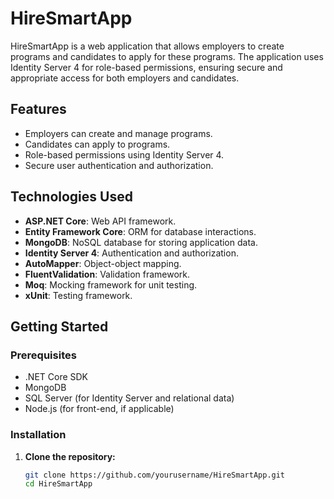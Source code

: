 # HireSmartApp

HireSmartApp is a web application that allows employers to create programs and candidates to apply for these programs. The application uses Identity Server 4 for role-based permissions, ensuring secure and appropriate access for both employers and candidates.

## Features

- Employers can create and manage programs.
- Candidates can apply to programs.
- Role-based permissions using Identity Server 4.
- Secure user authentication and authorization.

## Technologies Used

- **ASP.NET Core**: Web API framework.
- **Entity Framework Core**: ORM for database interactions.
- **MongoDB**: NoSQL database for storing application data.
- **Identity Server 4**: Authentication and authorization.
- **AutoMapper**: Object-object mapping.
- **FluentValidation**: Validation framework.
- **Moq**: Mocking framework for unit testing.
- **xUnit**: Testing framework.

## Getting Started

### Prerequisites

- .NET Core SDK
- MongoDB
- SQL Server (for Identity Server and relational data)
- Node.js (for front-end, if applicable)

### Installation

1. **Clone the repository:**
   ```bash
   git clone https://github.com/yourusername/HireSmartApp.git
   cd HireSmartApp
